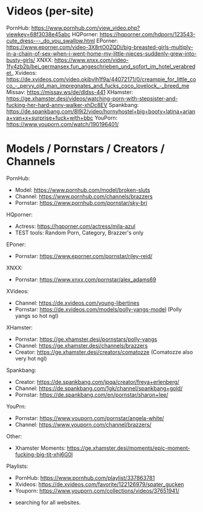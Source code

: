 # Videos (per-site)
PornHub: https://www.pornhub.com/view_video.php?viewkey=68f3038e45abc
HQPorner: https://hqporner.com/hdporn/123543-cute_dress---_do_you_swallow.html
EPorner: https://www.eporner.com/video-3X8rtO0ZQDi/big-breasted-girls-multiply-in-a-chain-of-sex-when-i-went-home-my-little-nieces-suddenly-grew-into-busty-girls/
XNXX: https://www.xnxx.com/video-1fy4zb2b/bei_germansex.fun_angeschrieben_und_sofort_im_hotel_verabredet_
Xvideos: https://de.xvideos.com/video.okibvlh1f9a/44072171/0/creampie_for_little_coco_-_pervy_old_man_impregnates_and_fucks_coco_lovelock_-_breed_me
Missav: https://missav.ws/de/dldss-441
XHamster: https://ge.xhamster.desi/videos/watching-porn-with-stepsister-and-fucking-her-hard-anny-walker-xhDc8EV
Spankbang: https://de.spankbang.com/8l9i2/video/hornyhostel+big+booty+latina+ariana+van+x+surprise+fuck+with+bbc
YouPorn: https://www.youporn.com/watch/190196401/

# Models / Pornstars / Creators / Channels
PornHub:
- Model: https://www.pornhub.com/model/broken-sluts
- Channel: https://www.pornhub.com/channels/brazzers
- Pornstar: https://www.pornhub.com/pornstar/sky-bri

HQporner:
- Actress: https://hqporner.com/actress/mila-azul
- TEST tools: Random Porn, Category, Brazzer's only

EPoner:
- Pornstar: https://www.eporner.com/pornstar/riley-reid/

XNXX:
- Pornstar: https://www.xnxx.com/pornstar/alex_adams69

XVideos:
- Channel: https://de.xvideos.com/young-libertines
- Pornstar: https://de.xvideos.com/models/polly-yangs-model (Polly yangs so hot ngl)

XHamster:
- Pornstar: https://ge.xhamster.desi/pornstars/polly-yangs
- Channel: https://ge.xhamster.desi/channels/brazzers
- Creator: https://ge.xhamster.desi/creators/comatozze (Comatozze also very hot ngl)

Spankbang:
- Creator: https://de.spankbang.com/jpqa/creator/freya+erlenberg/
- Channel: https://de.spankbang.com/1gk/channel/spankbang+gold/
- Pornstar: https://de.spankbang.com/en/pornstar/sharon+lee/

YouPrn:
- Pornstar: https://www.youporn.com/pornstar/angela-white/
- Channel: https://www.youporn.com/channel/brazzers/

Other:
- Xhamster Moments: https://ge.xhamster.desi/moments/epic-moment-fucking-big-tit-xhj6G0l

Playlists:
- PornHub: https://www.pornhub.com/playlist/337863781
- Xvideos: https://de.xvideos.com/favorite/122126979/spater_gucken
- Youporn: https://www.youporn.com/collections/videos/37651941/

+ searching for all websites.